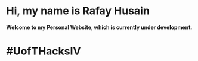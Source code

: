 # Hi, my name is <b>Rafay Husain<b>
Welcome to my Personal Website, which is currently under development.


# #UofTHacksIV
